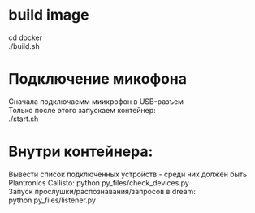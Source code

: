 # build image
cd docker  
./build.sh

# Подключение микофона
Сначала подключаемм миикрофон в USB-разъем  
Только после этого запускаем контейнер:  
./start.sh  

# Внутри контейнера:  
Вывести список подключенных устройств - среди них должен быть Plantronics Callisto: 
python py_files/check_devices.py   
Запуск прослушки/распознавания/запросов в dream:  
python py_files/listener.py 